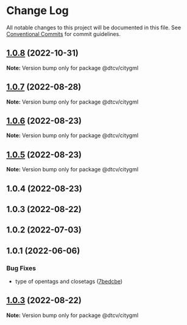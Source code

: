# Change Log

All notable changes to this project will be documented in this file.
See [Conventional Commits](https://conventionalcommits.org) for commit guidelines.

## [1.0.8](https://github.com/paramountric/digitaltwincityviewer/compare/@dtcv/citygml@1.0.7...@dtcv/citygml@1.0.8) (2022-10-31)

**Note:** Version bump only for package @dtcv/citygml





## [1.0.7](https://github.com/paramountric/digitaltwincityviewer/compare/@dtcv/citygml@1.0.6...@dtcv/citygml@1.0.7) (2022-08-28)

**Note:** Version bump only for package @dtcv/citygml





## [1.0.6](https://github.com/paramountric/digitaltwincityviewer/compare/@dtcv/citygml@1.0.5...@dtcv/citygml@1.0.6) (2022-08-23)

**Note:** Version bump only for package @dtcv/citygml





## [1.0.5](https://github.com/paramountric/digitaltwincityviewer/compare/@dtcv/citygml@1.0.4...@dtcv/citygml@1.0.5) (2022-08-23)

**Note:** Version bump only for package @dtcv/citygml





## 1.0.4 (2022-08-23)



## 1.0.3 (2022-08-22)



## 1.0.2 (2022-07-03)



## 1.0.1 (2022-06-06)


### Bug Fixes

* type of opentags and closetags ([7bedcbe](https://github.com/paramountric/digitaltwincityviewer/commit/7bedcbe86a774e98d3aff5650998c2b051ab7916))





## [1.0.3](https://github.com/paramountric/digitaltwincityviewer/compare/v1.0.2...v1.0.3) (2022-08-22)

**Note:** Version bump only for package @dtcv/citygml
